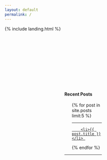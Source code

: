 ```yaml
---
layout: default
permalink: /
---
```



{% include landing.html %}



<div style="margin-top: 2in; margin-right: 2in; margin-left: 2in;">
  <h4>Recent Posts</h4>
   <ul>
  {% for post in site.posts limit:5 %}
  <a href="{{ post.url | prepend: site.baseurl }}">
    <hr>
   
        <li>{{ post.title }}</li> 
   </a>
{% endfor %}
 </ul>
  <hr>
</div>




